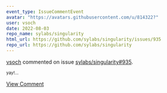 ```yaml
---
event_type: IssueCommentEvent
avatar: "https://avatars.githubusercontent.com/u/814322?"
user: vsoch
date: 2022-08-03
repo_name: sylabs/singularity
html_url: https://github.com/sylabs/singularity/issues/935
repo_url: https://github.com/sylabs/singularity
---
```


<a href='https://github.com/vsoch' target='_blank'>vsoch</a> commented on issue <a href='https://github.com/sylabs/singularity/issues/935' target='_blank'>sylabs/singularity#935</a>.

<small>yay!...</small>

<a href='https://github.com/sylabs/singularity/issues/935' target='_blank'>View Comment</a>